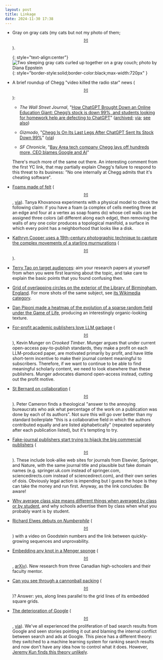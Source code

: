 ```yaml
---
layout: post
title: Linkage
date: 2024-11-30 17:38
---
```

* Gray on gray cats (my cats but not my photo of them; <span style="white-space:nowrap">[$$\mathbb{M}$$](https://mathstodon.xyz/@11011110/113493878323697615)).</span>

  {: style="text-align:center"}
![Two sleeping gray cats curled up together on a gray couch; photo by Diana Eppstein]({{site.baseurl}}/assets/2024/gray-on-gray-cats.jpg){: style="border-style:solid;border-color:black;max-width:720px" }

* A brief roundup of Chegg "video killed the radio star" news <span style="white-space:nowrap">([$$\mathbb{M}$$](https://mathstodon.xyz/@11011110/113501043422026663)):</span>

  - _The Wall Street Journal_, "[How ChatGPT Brought Down an Online Education Giant: Chegg’s stock is down 99%, and students looking for homework help are defecting to ChatGPT](https://www.wsj.com/tech/ai/how-chatgpt-brought-down-an-online-education-giant-200b4ff2)" ([archived](https://archive.ph/3nUKF); [via](https://news.ycombinator.com/item?id=42098342); [see also](https://mathstodon.xyz/@fortnow@fediscience.org/113465939684578175))

  - _Gizmodo_, "[Chegg Is On Its Last Legs After ChatGPT Sent Its Stock Down 99%](https://gizmodo.com/chegg-is-on-its-last-legs-after-chatgpt-sent-its-stock-down-99-2000522585)" ([via](https://news.ycombinator.com/item?id=42103576))

  - _SF Chronicle_, "[Bay Area tech company Chegg lays off hundreds more, CEO blames Google and AI](https://www.sfgate.com/tech/article/bay-area-chegg-layoffs-blames-google-ai-19913481.php)"

  There's much more of the same out there. An interesting comment from the first YC link, that may partially explain Chegg's failure to respond to this threat to its business: "No one internally at Chegg admits that it's cheating software".

* [Foams made of felt](https://blog.tanyakhovanova.com/2024/11/foams-made-out-of-felt/) <span style="white-space:nowrap">([$$\mathbb{M}$$](https://mathstodon.xyz/@11011110/113505464119655748),</span> [via](https://aperiodical.com/2024/11/double-maths-first-thing-issue-a/)). Tanya Khovanova experiments with a physical model to check the following claim: if you have a foam (a complex of cells meeting three at an edge and four at a vertex as soap foams do) whose cell walls can be assigned three colors (all different along each edge), then removing the walls of any one color produces a topological manifold, a surface in which every point has a neighborhood that looks like a disk.

* [Kathryn Cooper uses a 19th-century photographic technique to capture the complex movements of a starling murmurations](https://mathstodon.xyz/@colossal@mastodon.art/113510306414992087) <span style="white-space:nowrap">([$$\mathbb{M}$$](https://mastodon.art/@colossal/113510306138515250)).</span>

* [Terry Tao on target audiences](https://mathstodon.xyz/@tao/113472633722880633): aim your research papers at yourself from when you were first learning about the topic, and take care to explain the basic points that you found confusing then.

* [Grid of overlapping circles on the exterior of the Library of Birmingham, England](https://mathstodon.xyz/@foldworks/113508918653697246). For more shots of the same subject, see [its Wikimedia category](https://commons.wikimedia.org/wiki/Category:Exterior_of_Library_of_Birmingham).

* [Dan Piponi made a heatmap of the evolution of a sparse random field under the Game of Life](https://mathstodon.xyz/@dpiponi/113467465274629260), producing an interestingly organic-looking texture.

* [For-profit academic publishers love LLM garbage](https://crookedtimber.org/2024/11/08/for-profit-academic-publishers-love-llm-garbage/) <span style="white-space:nowrap">([$$\mathbb{M}$$](https://mathstodon.xyz/@11011110/113537029470455524)),</span> Kevin Munger on _Crooked Timber_. Munger argues that under current open-access pay-to-publish standards, they make a profit on each LLM-produced paper, are motivated primarily by profit, and have little short-term incentive to make their journal content meaningful to subscribers. Therefore, if we want to continue to be able to find meaningful scholarly content, we need to look elsewhere than these publishers. Munger advocates diamond open-access instead, cutting out the profit motive.

* [St Bernard on collaboration](https://cameroncounts.wordpress.com/2024/11/24/st-bernard-on-collaboration/) <span style="white-space:nowrap">([$$\mathbb{M}$$](https://mathstodon.xyz/@11011110/113542277651922693)).</span> Peter Cameron finds a theological "answer to the annoying bureaucrats who ask what percentage of the work on a publication was done by each of its authors". Not sure this will go over better than my standard boilerplate "this is a collaborative field in which the authors contributed equally and are listed alphabetically" (repeated separately after each publication listed), but it's tempting to try.

* [Fake-journal publishers start trying to hijack the big commercial publishers](https://retractionwatch.com/2024/11/25/exclusive-new-hijacking-scam-targets-elsevier-springer-nature-and-other-major-publishers/) <span style="white-space:nowrap">([$$\mathbb{M}$$](https://mathstodon.xyz/@11011110/113546675129105571)).</span> These include look-alike web sites for journals from Elsevier, Springer, and Nature, with the same journal title and plausible but fake domain names (e.g. springer.uk.com instead of springer.com, sciencedirects.com instead of sciencedirect.com), and their own series of dois. Obviously legal action is impending but I guess the hope is they can take the money and run first. Anyway, as the link concludes: Be aware!

* [Why average class size means different things when averaged by class or by student](https://mathstodon.xyz/@divbyzero/113527212941706438), and why schools advertise them by class when what you probably want is by student.

* [Richard Elwes debuts on _Numberphile_](https://www.youtube.com/watch?v=0Le7NgS-wO0) <span style="white-space:nowrap">([$$\mathbb{M}$$](https://mathstodon.xyz/@richardelwes/113551515751847511))</span> with a video on Goodstein numbers and the link between quickly-growing sequences and unprovability.

* [Embedding any knot in a Menger sponge](https://www.quantamagazine.org/teen-mathematicians-tie-knots-through-a-mind-blowing-fractal-20241126/) <span style="white-space:nowrap">([$$\mathbb{M}$$](https://mathstodon.xyz/@gregeganSF/113552628637326550), [arXiv](https://arxiv.org/abs/2409.03639)).</span> New research from three Canadian high-schoolers and their faculty mentor.

* [Can you see through a cannonball packing](https://mathoverflow.net/questions/483407/can-you-see-through-a-cannonball-packing) <span style="white-space:nowrap">([$$\mathbb{M}$$](https://mathstodon.xyz/@JosephORourke/113569003018565417))?</span> Answer: yes, along lines parallel to the grid lines of its embedded square grids.

* [The deterioration of Google](https://www.baldurbjarnason.com/2024/the-deterioration-of-google/) <span style="white-space:nowrap">([$$\mathbb{M}$$](https://mathstodon.xyz/@11011110/113574487579570184),</span> [via](https://news.ycombinator.com/item?id=42277673)). We've all experienced the proliferation of bad search results from Google and seen stories pointing it out and blaming the internal conflict between search and ads at Google. This piece has a different theory: they switched to a machine learning system for ranking search results and now don't have any idea how to control what it does. However, [Jeremy Kun finds this theory unlikely](https://mathstodon.xyz/@j2kun/113574847408445486).